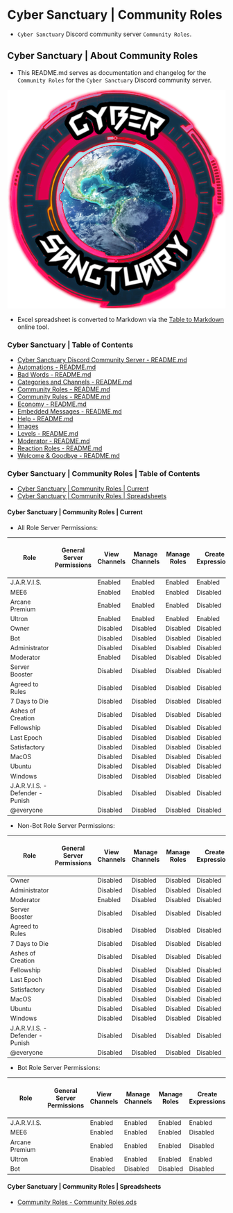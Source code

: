 <!-- omit from toc -->
# Cyber Sanctuary | Community Roles
* `Cyber Sanctuary` Discord community server `Community Roles`.

<!-- omit from toc -->
## Cyber Sanctuary | About Community Roles
* This README.md serves as documentation and changelog for the `Community Roles` for the `Cyber Sanctuary` Discord community server.

![alttext](/Images/Server%20Icons/Cyber%20Sanctuary%20-%20Server%20Icons%20-%20512x512%20-%20Earth%20from%20Space%201%20-%20Cyber%20Sanctuary.png)

* Excel spreadsheet is converted to Markdown via the [Table to Markdown](https://tabletomarkdown.com/) online tool.

<!-- omit from toc -->
### Cyber Sanctuary | Table of Contents
* [Cyber Sanctuary Discord Community Server - README.md](/README.md)
* [Automations - README.md](/Automations/README.md)
* [Bad Words - README.md](/Bad%20Words/README.md)
* [Categories and Channels - README.md](/Categories%20and%20Channels/README.md)
* [Community Roles - README.md](/Community%20Roles/README.md)
* [Community Rules - README.md](/Community%20Rules/README.md)
* [Economy - README.md](/Economy/README.md)
* [Embedded Messages - README.md](/Embedded%20Messages/README.md)
* [Help - README.md](/Help/README.md)
* [Images](/Images/)
* [Levels - README.md](/Levels/README.md)
* [Moderator - README.md](/Moderator/README.md)
* [Reaction Roles - README.md](/Reaction%20Roles/README.md)
* [Welcome & Goodbye - README.md](/Welcome%20&%20Goodbye/README.md)

<!-- omit from toc -->
### Cyber Sanctuary | Community Roles | Table of Contents
* [Cyber Sanctuary | Community Roles | Current](#cyber-sanctuary--community-roles--current)
* [Cyber Sanctuary | Community Roles | Spreadsheets](#cyber-sanctuary--community-roles--spreadsheets)

#### Cyber Sanctuary | Community Roles | Current
* All Role Server Permissions:

| Role                             | General Server Permissions | View Channels | Manage Channels | Manage Roles | Create Expressions | Manage Expressions | View Audit Log | View Server Insights | Manage Webhooks | Manage Server | Membership Permissions | Create Invite | Change Nickname | Manage Nicknames | Kick, Approve, and Reject Members | Ban Members | Timeout Members | Text Channel Permissions | Send Messages | Send Messages in Threads | Create Public Threads | Create Private Threads | Embed Links | Attach Files | Add Reactions | Use External Emoji | Use External Stickers | Mention @everyone, @here, and All Roles | Manage Messages | Manage Threads | Read Message History | Send Text-to-Speech Messages | Send Voice Messages | Create Polls | Voice Channel Permissions | Connect  | Speak    | Video    | Use Soundboard | Use External Sounds | Use Voice Activity | Priority Speaker | Mute Members | Deafen Members | Move Members | Set Voice Channel Status | Apps Permissions | Use Application Commands | Use Activities | Use External Apps | Stage Channel Permissions | Request to Speak | Events Permissions | Create Events | Manage Events | Advanced Permissions | Administrator |
| -------------------------------- | -------------------------- | ------------- | --------------- | ------------ | ------------------ | ------------------ | -------------- | -------------------- | --------------- | ------------- | ---------------------- | ------------- | --------------- | ---------------- | --------------------------------- | ----------- | --------------- | ------------------------ | ------------- | ------------------------ | --------------------- | ---------------------- | ----------- | ------------ | ------------- | ------------------ | --------------------- | --------------------------------------- | --------------- | -------------- | -------------------- | ---------------------------- | ------------------- | ------------ | ------------------------- | -------- | -------- | -------- | -------------- | ------------------- | ------------------ | ---------------- | ------------ | -------------- | ------------ | ------------------------ | ---------------- | ------------------------ | -------------- | ----------------- | ------------------------- | ---------------- | ------------------ | ------------- | ------------- | -------------------- | ------------- |
| J.A.R.V.I.S.                     |                            | Enabled       | Enabled         | Enabled      | Enabled            | Enabled            | Enabled        | Enabled              | Enabled         | Enabled       |                        | Enabled       | Enabled         | Enabled          | Enabled                           | Enabled     | Enabled         |                          | Enabled       | Enabled                  | Enabled               | Enabled                | Enabled     | Enabled      | Enabled       | Enabled            | Enabled               | Enabled                                 | Enabled         | Enabled        | Enabled              | Enabled                      | Disabled            | Enabled      |                           | Enabled  | Enabled  | Enabled  | Enabled        | Enabled             | Enabled            | Enabled          | Enabled      | Enabled        | Enabled      | Disabled                 |                  | Enabled                  | Enabled        | Enabled           |                           | Enabled          |                    | Enabled       | Enabled       |                      | Enabled       |
| MEE6                             |                            | Enabled       | Enabled         | Enabled      | Disabled           | Enabled            | Enabled        | Disabled             | Enabled         | Enabled       |                        | Enabled       | Disabled        | Disabled         | Enabled                           | Enabled     | Disabled        |                          | Enabled       | Enabled                  | Disabled              | Enabled                | Enabled     | Enabled      | Enabled       | Enabled            | Disabled              | Enabled                                 | Enabled         | Enabled        | Enabled              | Disabled                     | Disabled            | Disabled     |                           | Enabled  | Enabled  | Disabled | Disabled       | Disabled            | Enabled            | Disabled         | Enabled      | Enabled        | Enabled      | Disabled                 |                  | Enabled                  | Disabled       | Disabled          |                           | Disabled         |                    | Disabled      | Disabled      |                      | Enabled       |
| Arcane Premium                   |                            | Enabled       | Enabled         | Enabled      | Disabled           | Enabled            | Enabled        | Disabled             | Enabled         | Enabled       |                        | Enabled       | Enabled         | Enabled          | Enabled                           | Enabled     | Disabled        |                          | Enabled       | Disabled                 | Disabled              | Disabled               | Enabled     | Enabled      | Enabled       | Enabled            | Disabled              | Enabled                                 | Enabled         | Disabled       | Enabled              | Enabled                      | Disabled            | Disabled     |                           | Enabled  | Enabled  | Disabled | Disabled       | Disabled            | Enabled            | Enabled          | Enabled      | Enabled        | Enabled      | Disabled                 |                  | Disabled                 | Disabled       | Disabled          |                           | Disabled         |                    | Disabled      | Disabled      |                      | Enabled       |
| Ultron                           |                            | Enabled       | Enabled         | Enabled      | Enabled            | Enabled            | Enabled        | Enabled              | Enabled         | Enabled       |                        | Enabled       | Enabled         | Enabled          | Enabled                           | Enabled     | Enabled         |                          | Enabled       | Enabled                  | Enabled               | Enabled                | Enabled     | Enabled      | Enabled       | Enabled            | Enabled               | Enabled                                 | Enabled         | Enabled        | Enabled              | Enabled                      | Disabled            | Enabled      |                           | Enabled  | Enabled  | Enabled  | Enabled        | Enabled             | Enabled            | Enabled          | Enabled      | Enabled        | Enabled      | Disabled                 |                  | Enabled                  | Enabled        | Enabled           |                           | Enabled          |                    | Enabled       | Enabled       |                      | Enabled       |
| Owner                            |                            | Disabled      | Disabled        | Disabled     | Disabled           | Disabled           | Disabled       | Disabled             | Disabled        | Disabled      |                        | Disabled      | Disabled        | Disabled         | Disabled                          | Disabled    | Disabled        |                          | Disabled      | Disabled                 | Disabled              | Disabled               | Disabled    | Disabled     | Disabled      | Disabled           | Disabled              | Disabled                                | Disabled        | Disabled       | Disabled             | Disabled                     | Disabled            | Disabled     |                           | Disabled | Disabled | Disabled | Disabled       | Disabled            | Disabled           | Disabled         | Disabled     | Disabled       | Disabled     | Disabled                 |                  | Disabled                 | Disabled       | Disabled          |                           | Disabled         |                    | Disabled      | Disabled      |                      | Disabled      |
| Bot                              |                            | Disabled      | Disabled        | Disabled     | Disabled           | Disabled           | Disabled       | Disabled             | Disabled        | Disabled      |                        | Disabled      | Disabled        | Disabled         | Disabled                          | Disabled    | Disabled        |                          | Disabled      | Disabled                 | Disabled              | Disabled               | Disabled    | Disabled     | Disabled      | Disabled           | Disabled              | Disabled                                | Disabled        | Disabled       | Disabled             | Disabled                     | Disabled            | Disabled     |                           | Disabled | Disabled | Disabled | Disabled       | Disabled            | Disabled           | Disabled         | Disabled     | Disabled       | Disabled     | Disabled                 |                  | Disabled                 | Disabled       | Disabled          |                           | Disabled         |                    | Disabled      | Disabled      |                      | Disabled      |
| Administrator                    |                            | Disabled      | Disabled        | Disabled     | Disabled           | Disabled           | Disabled       | Disabled             | Disabled        | Disabled      |                        | Disabled      | Disabled        | Disabled         | Disabled                          | Disabled    | Disabled        |                          | Disabled      | Disabled                 | Disabled              | Disabled               | Disabled    | Disabled     | Disabled      | Disabled           | Disabled              | Disabled                                | Disabled        | Disabled       | Disabled             | Disabled                     | Disabled            | Disabled     |                           | Disabled | Disabled | Disabled | Disabled       | Disabled            | Disabled           | Disabled         | Disabled     | Disabled       | Disabled     | Disabled                 |                  | Disabled                 | Disabled       | Disabled          |                           | Disabled         |                    | Disabled      | Disabled      |                      | Enabled       |
| Moderator                        |                            | Enabled       | Disabled        | Disabled     | Disabled           | Disabled           | Enabled        | Enabled              | Disabled        | Disabled      |                        | Disabled      | Enabled         | Enabled          | Enabled                           | Enabled     | Enabled         |                          | Enabled       | Enabled                  | Enabled               | Disabled               | Enabled     | Enabled      | Enabled       | Disabled           | Disabled              | Enabled                                 | Enabled         | Enabled        | Enabled              | Disabled                     | Disabled            | Disabled     |                           | Enabled  | Enabled  | Enabled  | Enabled        | Disabled            | Enabled            | Enabled          | Enabled      | Enabled        | Enabled      | Disabled                 |                  | Enabled                  | Disabled       | Disabled          |                           | Disabled         |                    | Disabled      | Disabled      |                      | Disabled      |
| Server Booster                   |                            | Disabled      | Disabled        | Disabled     | Disabled           | Disabled           | Disabled       | Disabled             | Disabled        | Disabled      |                        | Disabled      | Enabled         | Disabled         | Disabled                          | Disabled    | Disabled        |                          | Disabled      | Disabled                 | Disabled              | Disabled               | Disabled    | Disabled     | Disabled      | Disabled           | Disabled              | Disabled                                | Disabled        | Disabled       | Disabled             | Disabled                     | Disabled            | Enabled      |                           | Disabled | Disabled | Disabled | Disabled       | Disabled            | Disabled           | Disabled         | Disabled     | Disabled       | Disabled     | Disabled                 |                  | Disabled                 | Disabled       | Enabled           |                           | Disabled         |                    | Disabled      | Disabled      |                      | Disabled      |
| Agreed to Rules                  |                            | Disabled      | Disabled        | Disabled     | Disabled           | Disabled           | Disabled       | Disabled             | Disabled        | Disabled      |                        | Disabled      | Enabled         | Disabled         | Disabled                          | Disabled    | Disabled        |                          | Disabled      | Disabled                 | Disabled              | Disabled               | Disabled    | Disabled     | Disabled      | Disabled           | Disabled              | Disabled                                | Disabled        | Disabled       | Disabled             | Disabled                     | Disabled            | Enabled      |                           | Disabled | Disabled | Disabled | Disabled       | Disabled            | Disabled           | Disabled         | Disabled     | Disabled       | Disabled     | Disabled                 |                  | Disabled                 | Disabled       | Enabled           |                           | Disabled         |                    | Disabled      | Disabled      |                      | Disabled      |
| 7 Days to Die                    |                            | Disabled      | Disabled        | Disabled     | Disabled           | Disabled           | Disabled       | Disabled             | Disabled        | Disabled      |                        | Disabled      | Enabled         | Disabled         | Disabled                          | Disabled    | Disabled        |                          | Disabled      | Disabled                 | Disabled              | Disabled               | Disabled    | Disabled     | Disabled      | Disabled           | Disabled              | Disabled                                | Disabled        | Disabled       | Disabled             | Disabled                     | Disabled            | Enabled      |                           | Disabled | Disabled | Disabled | Disabled       | Disabled            | Disabled           | Disabled         | Disabled     | Disabled       | Disabled     | Disabled                 |                  | Disabled                 | Disabled       | Enabled           |                           | Disabled         |                    | Disabled      | Disabled      |                      | Disabled      |
| Ashes of Creation                |                            | Disabled      | Disabled        | Disabled     | Disabled           | Disabled           | Disabled       | Disabled             | Disabled        | Disabled      |                        | Disabled      | Enabled         | Disabled         | Disabled                          | Disabled    | Disabled        |                          | Disabled      | Disabled                 | Disabled              | Disabled               | Disabled    | Disabled     | Disabled      | Disabled           | Disabled              | Disabled                                | Disabled        | Disabled       | Disabled             | Disabled                     | Disabled            | Enabled      |                           | Disabled | Disabled | Disabled | Disabled       | Disabled            | Disabled           | Disabled         | Disabled     | Disabled       | Disabled     | Disabled                 |                  | Disabled                 | Disabled       | Enabled           |                           | Disabled         |                    | Disabled      | Disabled      |                      | Disabled      |
| Fellowship                       |                            | Disabled      | Disabled        | Disabled     | Disabled           | Disabled           | Disabled       | Disabled             | Disabled        | Disabled      |                        | Disabled      | Enabled         | Disabled         | Disabled                          | Disabled    | Disabled        |                          | Disabled      | Disabled                 | Disabled              | Disabled               | Disabled    | Disabled     | Disabled      | Disabled           | Disabled              | Disabled                                | Disabled        | Disabled       | Disabled             | Disabled                     | Disabled            | Enabled      |                           | Disabled | Disabled | Disabled | Disabled       | Disabled            | Disabled           | Disabled         | Disabled     | Disabled       | Disabled     | Disabled                 |                  | Disabled                 | Disabled       | Enabled           |                           | Disabled         |                    | Disabled      | Disabled      |                      | Disabled      |
| Last Epoch                       |                            | Disabled      | Disabled        | Disabled     | Disabled           | Disabled           | Disabled       | Disabled             | Disabled        | Disabled      |                        | Disabled      | Enabled         | Disabled         | Disabled                          | Disabled    | Disabled        |                          | Disabled      | Disabled                 | Disabled              | Disabled               | Disabled    | Disabled     | Disabled      | Disabled           | Disabled              | Disabled                                | Disabled        | Disabled       | Disabled             | Disabled                     | Disabled            | Enabled      |                           | Disabled | Disabled | Disabled | Disabled       | Disabled            | Disabled           | Disabled         | Disabled     | Disabled       | Disabled     | Disabled                 |                  | Disabled                 | Disabled       | Enabled           |                           | Disabled         |                    | Disabled      | Disabled      |                      | Disabled      |
| Satisfactory                     |                            | Disabled      | Disabled        | Disabled     | Disabled           | Disabled           | Disabled       | Disabled             | Disabled        | Disabled      |                        | Disabled      | Enabled         | Disabled         | Disabled                          | Disabled    | Disabled        |                          | Disabled      | Disabled                 | Disabled              | Disabled               | Disabled    | Disabled     | Disabled      | Disabled           | Disabled              | Disabled                                | Disabled        | Disabled       | Disabled             | Disabled                     | Disabled            | Enabled      |                           | Disabled | Disabled | Disabled | Disabled       | Disabled            | Disabled           | Disabled         | Disabled     | Disabled       | Disabled     | Disabled                 |                  | Disabled                 | Disabled       | Enabled           |                           | Disabled         |                    | Disabled      | Disabled      |                      | Disabled      |
| MacOS                            |                            | Disabled      | Disabled        | Disabled     | Disabled           | Disabled           | Disabled       | Disabled             | Disabled        | Disabled      |                        | Disabled      | Enabled         | Disabled         | Disabled                          | Disabled    | Disabled        |                          | Disabled      | Disabled                 | Disabled              | Disabled               | Disabled    | Disabled     | Disabled      | Disabled           | Disabled              | Disabled                                | Disabled        | Disabled       | Disabled             | Disabled                     | Disabled            | Enabled      |                           | Disabled | Disabled | Disabled | Disabled       | Disabled            | Disabled           | Disabled         | Disabled     | Disabled       | Disabled     | Disabled                 |                  | Disabled                 | Disabled       | Enabled           |                           | Disabled         |                    | Disabled      | Disabled      |                      | Disabled      |
| Ubuntu                           |                            | Disabled      | Disabled        | Disabled     | Disabled           | Disabled           | Disabled       | Disabled             | Disabled        | Disabled      |                        | Disabled      | Enabled         | Disabled         | Disabled                          | Disabled    | Disabled        |                          | Disabled      | Disabled                 | Disabled              | Disabled               | Disabled    | Disabled     | Disabled      | Disabled           | Disabled              | Disabled                                | Disabled        | Disabled       | Disabled             | Disabled                     | Disabled            | Enabled      |                           | Disabled | Disabled | Disabled | Disabled       | Disabled            | Disabled           | Disabled         | Disabled     | Disabled       | Disabled     | Disabled                 |                  | Disabled                 | Disabled       | Enabled           |                           | Disabled         |                    | Disabled      | Disabled      |                      | Disabled      |
| Windows                          |                            | Disabled      | Disabled        | Disabled     | Disabled           | Disabled           | Disabled       | Disabled             | Disabled        | Disabled      |                        | Disabled      | Enabled         | Disabled         | Disabled                          | Disabled    | Disabled        |                          | Disabled      | Disabled                 | Disabled              | Disabled               | Disabled    | Disabled     | Disabled      | Disabled           | Disabled              | Disabled                                | Disabled        | Disabled       | Disabled             | Disabled                     | Disabled            | Enabled      |                           | Disabled | Disabled | Disabled | Disabled       | Disabled            | Disabled           | Disabled         | Disabled     | Disabled       | Disabled     | Disabled                 |                  | Disabled                 | Disabled       | Enabled           |                           | Disabled         |                    | Disabled      | Disabled      |                      | Disabled      |
| J.A.R.V.I.S. - Defender - Punish |                            | Disabled      | Disabled        | Disabled     | Disabled           | Disabled           | Disabled       | Disabled             | Disabled        | Disabled      |                        | Disabled      | Disabled        | Disabled         | Disabled                          | Disabled    | Disabled        |                          | Disabled      | Disabled                 | Disabled              | Disabled               | Disabled    | Disabled     | Disabled      | Disabled           | Disabled              | Disabled                                | Disabled        | Disabled       | Disabled             | Disabled                     | Disabled            | Enabled      |                           | Disabled | Disabled | Disabled | Disabled       | Disabled            | Disabled           | Disabled         | Disabled     | Disabled       | Disabled     | Disabled                 |                  | Disabled                 | Disabled       | Enabled           |                           | Disabled         |                    | Disabled      | Disabled      |                      | Disabled      |
| @everyone                        |                            | Disabled      | Disabled        | Disabled     | Disabled           | Disabled           | Disabled       | Disabled             | Disabled        | Disabled      |                        | Disabled      | Enabled         | Disabled         | Disabled                          | Disabled    | Disabled        |                          | Disabled      | Disabled                 | Disabled              | Disabled               | Disabled    | Disabled     | Disabled      | Disabled           | Disabled              | Disabled                                | Disabled        | Disabled       | Disabled             | Disabled                     | Disabled            | Enabled      |                           | Disabled | Disabled | Disabled | Disabled       | Disabled            | Disabled           | Disabled         | Disabled     | Disabled       | Disabled     | Disabled                 |                  | Disabled                 | Disabled       | Enabled           |                           | Disabled         |                    | Disabled      | Disabled      |                      | Disabled      |

* Non-Bot Role Server Permissions:

| Role                             | General Server Permissions | View Channels | Manage Channels | Manage Roles | Create Expressions | Manage Expressions | View Audit Log | View Server Insights | Manage Webhooks | Manage Server | Membership Permissions | Create Invite | Change Nickname | Manage Nicknames | Kick, Approve, and Reject Members | Ban Members | Timeout Members | Text Channel Permissions | Send Messages | Send Messages in Threads | Create Public Threads | Create Private Threads | Embed Links | Attach Files | Add Reactions | Use External Emoji | Use External Stickers | Mention @everyone, @here, and All Roles | Manage Messages | Manage Threads | Read Message History | Send Text-to-Speech Messages | Send Voice Messages | Create Polls | Voice Channel Permissions | Connect  | Speak    | Video    | Use Soundboard | Use External Sounds | Use Voice Activity | Priority Speaker | Mute Members | Deafen Members | Move Members | Set Voice Channel Status | Apps Permissions | Use Application Commands | Use Activities | Use External Apps | Stage Channel Permissions | Request to Speak | Events Permissions | Create Events | Manage Events | Advanced Permissions | Administrator |
| -------------------------------- | -------------------------- | ------------- | --------------- | ------------ | ------------------ | ------------------ | -------------- | -------------------- | --------------- | ------------- | ---------------------- | ------------- | --------------- | ---------------- | --------------------------------- | ----------- | --------------- | ------------------------ | ------------- | ------------------------ | --------------------- | ---------------------- | ----------- | ------------ | ------------- | ------------------ | --------------------- | --------------------------------------- | --------------- | -------------- | -------------------- | ---------------------------- | ------------------- | ------------ | ------------------------- | -------- | -------- | -------- | -------------- | ------------------- | ------------------ | ---------------- | ------------ | -------------- | ------------ | ------------------------ | ---------------- | ------------------------ | -------------- | ----------------- | ------------------------- | ---------------- | ------------------ | ------------- | ------------- | -------------------- | ------------- |
| Owner                            |                            | Disabled      | Disabled        | Disabled     | Disabled           | Disabled           | Disabled       | Disabled             | Disabled        | Disabled      |                        | Disabled      | Disabled        | Disabled         | Disabled                          | Disabled    | Disabled        |                          | Disabled      | Disabled                 | Disabled              | Disabled               | Disabled    | Disabled     | Disabled      | Disabled           | Disabled              | Disabled                                | Disabled        | Disabled       | Disabled             | Disabled                     | Disabled            | Disabled     |                           | Disabled | Disabled | Disabled | Disabled       | Disabled            | Disabled           | Disabled         | Disabled     | Disabled       | Disabled     | Disabled                 |                  | Disabled                 | Disabled       | Disabled          |                           | Disabled         |                    | Disabled      | Disabled      |                      | Disabled      |
| Administrator                    |                            | Disabled      | Disabled        | Disabled     | Disabled           | Disabled           | Disabled       | Disabled             | Disabled        | Disabled      |                        | Disabled      | Disabled        | Disabled         | Disabled                          | Disabled    | Disabled        |                          | Disabled      | Disabled                 | Disabled              | Disabled               | Disabled    | Disabled     | Disabled      | Disabled           | Disabled              | Disabled                                | Disabled        | Disabled       | Disabled             | Disabled                     | Disabled            | Disabled     |                           | Disabled | Disabled | Disabled | Disabled       | Disabled            | Disabled           | Disabled         | Disabled     | Disabled       | Disabled     | Disabled                 |                  | Disabled                 | Disabled       | Disabled          |                           | Disabled         |                    | Disabled      | Disabled      |                      | Enabled       |
| Moderator                        |                            | Enabled       | Disabled        | Disabled     | Disabled           | Disabled           | Enabled        | Enabled              | Disabled        | Disabled      |                        | Disabled      | Enabled         | Enabled          | Enabled                           | Enabled     | Enabled         |                          | Enabled       | Enabled                  | Enabled               | Disabled               | Enabled     | Enabled      | Enabled       | Disabled           | Disabled              | Enabled                                 | Enabled         | Enabled        | Enabled              | Disabled                     | Disabled            | Disabled     |                           | Enabled  | Enabled  | Enabled  | Enabled        | Disabled            | Enabled            | Enabled          | Enabled      | Enabled        | Enabled      | Disabled                 |                  | Enabled                  | Disabled       | Disabled          |                           | Disabled         |                    | Disabled      | Disabled      |                      | Disabled      |
| Server Booster                   |                            | Disabled      | Disabled        | Disabled     | Disabled           | Disabled           | Disabled       | Disabled             | Disabled        | Disabled      |                        | Disabled      | Enabled         | Disabled         | Disabled                          | Disabled    | Disabled        |                          | Disabled      | Disabled                 | Disabled              | Disabled               | Disabled    | Disabled     | Disabled      | Disabled           | Disabled              | Disabled                                | Disabled        | Disabled       | Disabled             | Disabled                     | Disabled            | Enabled      |                           | Disabled | Disabled | Disabled | Disabled       | Disabled            | Disabled           | Disabled         | Disabled     | Disabled       | Disabled     | Disabled                 |                  | Disabled                 | Disabled       | Enabled           |                           | Disabled         |                    | Disabled      | Disabled      |                      | Disabled      |
| Agreed to Rules                  |                            | Disabled      | Disabled        | Disabled     | Disabled           | Disabled           | Disabled       | Disabled             | Disabled        | Disabled      |                        | Disabled      | Enabled         | Disabled         | Disabled                          | Disabled    | Disabled        |                          | Disabled      | Disabled                 | Disabled              | Disabled               | Disabled    | Disabled     | Disabled      | Disabled           | Disabled              | Disabled                                | Disabled        | Disabled       | Disabled             | Disabled                     | Disabled            | Enabled      |                           | Disabled | Disabled | Disabled | Disabled       | Disabled            | Disabled           | Disabled         | Disabled     | Disabled       | Disabled     | Disabled                 |                  | Disabled                 | Disabled       | Enabled           |                           | Disabled         |                    | Disabled      | Disabled      |                      | Disabled      |
| 7 Days to Die                    |                            | Disabled      | Disabled        | Disabled     | Disabled           | Disabled           | Disabled       | Disabled             | Disabled        | Disabled      |                        | Disabled      | Enabled         | Disabled         | Disabled                          | Disabled    | Disabled        |                          | Disabled      | Disabled                 | Disabled              | Disabled               | Disabled    | Disabled     | Disabled      | Disabled           | Disabled              | Disabled                                | Disabled        | Disabled       | Disabled             | Disabled                     | Disabled            | Enabled      |                           | Disabled | Disabled | Disabled | Disabled       | Disabled            | Disabled           | Disabled         | Disabled     | Disabled       | Disabled     | Disabled                 |                  | Disabled                 | Disabled       | Enabled           |                           | Disabled         |                    | Disabled      | Disabled      |                      | Disabled      |
| Ashes of Creation                |                            | Disabled      | Disabled        | Disabled     | Disabled           | Disabled           | Disabled       | Disabled             | Disabled        | Disabled      |                        | Disabled      | Enabled         | Disabled         | Disabled                          | Disabled    | Disabled        |                          | Disabled      | Disabled                 | Disabled              | Disabled               | Disabled    | Disabled     | Disabled      | Disabled           | Disabled              | Disabled                                | Disabled        | Disabled       | Disabled             | Disabled                     | Disabled            | Enabled      |                           | Disabled | Disabled | Disabled | Disabled       | Disabled            | Disabled           | Disabled         | Disabled     | Disabled       | Disabled     | Disabled                 |                  | Disabled                 | Disabled       | Enabled           |                           | Disabled         |                    | Disabled      | Disabled      |                      | Disabled      |
| Fellowship                       |                            | Disabled      | Disabled        | Disabled     | Disabled           | Disabled           | Disabled       | Disabled             | Disabled        | Disabled      |                        | Disabled      | Enabled         | Disabled         | Disabled                          | Disabled    | Disabled        |                          | Disabled      | Disabled                 | Disabled              | Disabled               | Disabled    | Disabled     | Disabled      | Disabled           | Disabled              | Disabled                                | Disabled        | Disabled       | Disabled             | Disabled                     | Disabled            | Enabled      |                           | Disabled | Disabled | Disabled | Disabled       | Disabled            | Disabled           | Disabled         | Disabled     | Disabled       | Disabled     | Disabled                 |                  | Disabled                 | Disabled       | Enabled           |                           | Disabled         |                    | Disabled      | Disabled      |                      | Disabled      |
| Last Epoch                       |                            | Disabled      | Disabled        | Disabled     | Disabled           | Disabled           | Disabled       | Disabled             | Disabled        | Disabled      |                        | Disabled      | Enabled         | Disabled         | Disabled                          | Disabled    | Disabled        |                          | Disabled      | Disabled                 | Disabled              | Disabled               | Disabled    | Disabled     | Disabled      | Disabled           | Disabled              | Disabled                                | Disabled        | Disabled       | Disabled             | Disabled                     | Disabled            | Enabled      |                           | Disabled | Disabled | Disabled | Disabled       | Disabled            | Disabled           | Disabled         | Disabled     | Disabled       | Disabled     | Disabled                 |                  | Disabled                 | Disabled       | Enabled           |                           | Disabled         |                    | Disabled      | Disabled      |                      | Disabled      |
| Satisfactory                     |                            | Disabled      | Disabled        | Disabled     | Disabled           | Disabled           | Disabled       | Disabled             | Disabled        | Disabled      |                        | Disabled      | Enabled         | Disabled         | Disabled                          | Disabled    | Disabled        |                          | Disabled      | Disabled                 | Disabled              | Disabled               | Disabled    | Disabled     | Disabled      | Disabled           | Disabled              | Disabled                                | Disabled        | Disabled       | Disabled             | Disabled                     | Disabled            | Enabled      |                           | Disabled | Disabled | Disabled | Disabled       | Disabled            | Disabled           | Disabled         | Disabled     | Disabled       | Disabled     | Disabled                 |                  | Disabled                 | Disabled       | Enabled           |                           | Disabled         |                    | Disabled      | Disabled      |                      | Disabled      |
| MacOS                            |                            | Disabled      | Disabled        | Disabled     | Disabled           | Disabled           | Disabled       | Disabled             | Disabled        | Disabled      |                        | Disabled      | Enabled         | Disabled         | Disabled                          | Disabled    | Disabled        |                          | Disabled      | Disabled                 | Disabled              | Disabled               | Disabled    | Disabled     | Disabled      | Disabled           | Disabled              | Disabled                                | Disabled        | Disabled       | Disabled             | Disabled                     | Disabled            | Enabled      |                           | Disabled | Disabled | Disabled | Disabled       | Disabled            | Disabled           | Disabled         | Disabled     | Disabled       | Disabled     | Disabled                 |                  | Disabled                 | Disabled       | Enabled           |                           | Disabled         |                    | Disabled      | Disabled      |                      | Disabled      |
| Ubuntu                           |                            | Disabled      | Disabled        | Disabled     | Disabled           | Disabled           | Disabled       | Disabled             | Disabled        | Disabled      |                        | Disabled      | Enabled         | Disabled         | Disabled                          | Disabled    | Disabled        |                          | Disabled      | Disabled                 | Disabled              | Disabled               | Disabled    | Disabled     | Disabled      | Disabled           | Disabled              | Disabled                                | Disabled        | Disabled       | Disabled             | Disabled                     | Disabled            | Enabled      |                           | Disabled | Disabled | Disabled | Disabled       | Disabled            | Disabled           | Disabled         | Disabled     | Disabled       | Disabled     | Disabled                 |                  | Disabled                 | Disabled       | Enabled           |                           | Disabled         |                    | Disabled      | Disabled      |                      | Disabled      |
| Windows                          |                            | Disabled      | Disabled        | Disabled     | Disabled           | Disabled           | Disabled       | Disabled             | Disabled        | Disabled      |                        | Disabled      | Enabled         | Disabled         | Disabled                          | Disabled    | Disabled        |                          | Disabled      | Disabled                 | Disabled              | Disabled               | Disabled    | Disabled     | Disabled      | Disabled           | Disabled              | Disabled                                | Disabled        | Disabled       | Disabled             | Disabled                     | Disabled            | Enabled      |                           | Disabled | Disabled | Disabled | Disabled       | Disabled            | Disabled           | Disabled         | Disabled     | Disabled       | Disabled     | Disabled                 |                  | Disabled                 | Disabled       | Enabled           |                           | Disabled         |                    | Disabled      | Disabled      |                      | Disabled      |
| J.A.R.V.I.S. - Defender - Punish |                            | Disabled      | Disabled        | Disabled     | Disabled           | Disabled           | Disabled       | Disabled             | Disabled        | Disabled      |                        | Disabled      | Disabled        | Disabled         | Disabled                          | Disabled    | Disabled        |                          | Disabled      | Disabled                 | Disabled              | Disabled               | Disabled    | Disabled     | Disabled      | Disabled           | Disabled              | Disabled                                | Disabled        | Disabled       | Disabled             | Disabled                     | Disabled            | Enabled      |                           | Disabled | Disabled | Disabled | Disabled       | Disabled            | Disabled           | Disabled         | Disabled     | Disabled       | Disabled     | Disabled                 |                  | Disabled                 | Disabled       | Enabled           |                           | Disabled         |                    | Disabled      | Disabled      |                      | Disabled      |
| @everyone                        |                            | Disabled      | Disabled        | Disabled     | Disabled           | Disabled           | Disabled       | Disabled             | Disabled        | Disabled      |                        | Disabled      | Enabled         | Disabled         | Disabled                          | Disabled    | Disabled        |                          | Disabled      | Disabled                 | Disabled              | Disabled               | Disabled    | Disabled     | Disabled      | Disabled           | Disabled              | Disabled                                | Disabled        | Disabled       | Disabled             | Disabled                     | Disabled            | Enabled      |                           | Disabled | Disabled | Disabled | Disabled       | Disabled            | Disabled           | Disabled         | Disabled     | Disabled       | Disabled     | Disabled                 |                  | Disabled                 | Disabled       | Enabled           |                           | Disabled         |                    | Disabled      | Disabled      |                      | Disabled      |

* Bot Role Server Permissions:

| Role                             | General Server Permissions | View Channels | Manage Channels | Manage Roles | Create Expressions | Manage Expressions | View Audit Log | View Server Insights | Manage Webhooks | Manage Server | Membership Permissions | Create Invite | Change Nickname | Manage Nicknames | Kick, Approve, and Reject Members | Ban Members | Timeout Members | Text Channel Permissions | Send Messages | Send Messages in Threads | Create Public Threads | Create Private Threads | Embed Links | Attach Files | Add Reactions | Use External Emoji | Use External Stickers | Mention @everyone, @here, and All Roles | Manage Messages | Manage Threads | Read Message History | Send Text-to-Speech Messages | Send Voice Messages | Create Polls | Voice Channel Permissions | Connect  | Speak    | Video    | Use Soundboard | Use External Sounds | Use Voice Activity | Priority Speaker | Mute Members | Deafen Members | Move Members | Set Voice Channel Status | Apps Permissions | Use Application Commands | Use Activities | Use External Apps | Stage Channel Permissions | Request to Speak | Events Permissions | Create Events | Manage Events | Advanced Permissions | Administrator |
| -------------------------------- | -------------------------- | ------------- | --------------- | ------------ | ------------------ | ------------------ | -------------- | -------------------- | --------------- | ------------- | ---------------------- | ------------- | --------------- | ---------------- | --------------------------------- | ----------- | --------------- | ------------------------ | ------------- | ------------------------ | --------------------- | ---------------------- | ----------- | ------------ | ------------- | ------------------ | --------------------- | --------------------------------------- | --------------- | -------------- | -------------------- | ---------------------------- | ------------------- | ------------ | ------------------------- | -------- | -------- | -------- | -------------- | ------------------- | ------------------ | ---------------- | ------------ | -------------- | ------------ | ------------------------ | ---------------- | ------------------------ | -------------- | ----------------- | ------------------------- | ---------------- | ------------------ | ------------- | ------------- | -------------------- | ------------- |
| J.A.R.V.I.S.                     |                            | Enabled       | Enabled         | Enabled      | Enabled            | Enabled            | Enabled        | Enabled              | Enabled         | Enabled       |                        | Enabled       | Enabled         | Enabled          | Enabled                           | Enabled     | Enabled         |                          | Enabled       | Enabled                  | Enabled               | Enabled                | Enabled     | Enabled      | Enabled       | Enabled            | Enabled               | Enabled                                 | Enabled         | Enabled        | Enabled              | Enabled                      | Disabled            | Enabled      |                           | Enabled  | Enabled  | Enabled  | Enabled        | Enabled             | Enabled            | Enabled          | Enabled      | Enabled        | Enabled      | Disabled                 |                  | Enabled                  | Enabled        | Enabled           |                           | Enabled          |                    | Enabled       | Enabled       |                      | Enabled       |
| MEE6                             |                            | Enabled       | Enabled         | Enabled      | Disabled           | Enabled            | Enabled        | Disabled             | Enabled         | Enabled       |                        | Enabled       | Disabled        | Disabled         | Enabled                           | Enabled     | Disabled        |                          | Enabled       | Enabled                  | Disabled              | Enabled                | Enabled     | Enabled      | Enabled       | Enabled            | Disabled              | Enabled                                 | Enabled         | Enabled        | Enabled              | Disabled                     | Disabled            | Disabled     |                           | Enabled  | Enabled  | Disabled | Disabled       | Disabled            | Enabled            | Disabled         | Enabled      | Enabled        | Enabled      | Disabled                 |                  | Enabled                  | Disabled       | Disabled          |                           | Disabled         |                    | Disabled      | Disabled      |                      | Enabled       |
| Arcane Premium                   |                            | Enabled       | Enabled         | Enabled      | Disabled           | Enabled            | Enabled        | Disabled             | Enabled         | Enabled       |                        | Enabled       | Enabled         | Enabled          | Enabled                           | Enabled     | Disabled        |                          | Enabled       | Disabled                 | Disabled              | Disabled               | Enabled     | Enabled      | Enabled       | Enabled            | Disabled              | Enabled                                 | Enabled         | Disabled       | Enabled              | Enabled                      | Disabled            | Disabled     |                           | Enabled  | Enabled  | Disabled | Disabled       | Disabled            | Enabled            | Enabled          | Enabled      | Enabled        | Enabled      | Disabled                 |                  | Disabled                 | Disabled       | Disabled          |                           | Disabled         |                    | Disabled      | Disabled      |                      | Enabled       |
| Ultron                           |                            | Enabled       | Enabled         | Enabled      | Enabled            | Enabled            | Enabled        | Enabled              | Enabled         | Enabled       |                        | Enabled       | Enabled         | Enabled          | Enabled                           | Enabled     | Enabled         |                          | Enabled       | Enabled                  | Enabled               | Enabled                | Enabled     | Enabled      | Enabled       | Enabled            | Enabled               | Enabled                                 | Enabled         | Enabled        | Enabled              | Enabled                      | Disabled            | Enabled      |                           | Enabled  | Enabled  | Enabled  | Enabled        | Enabled             | Enabled            | Enabled          | Enabled      | Enabled        | Enabled      | Disabled                 |                  | Enabled                  | Enabled        | Enabled           |                           | Enabled          |                    | Enabled       | Enabled       |                      | Enabled       |
| Bot                              |                            | Disabled      | Disabled        | Disabled     | Disabled           | Disabled           | Disabled       | Disabled             | Disabled        | Disabled      |                        | Disabled      | Disabled        | Disabled         | Disabled                          | Disabled    | Disabled        |                          | Disabled      | Disabled                 | Disabled              | Disabled               | Disabled    | Disabled     | Disabled      | Disabled           | Disabled              | Disabled                                | Disabled        | Disabled       | Disabled             | Disabled                     | Disabled            | Disabled     |                           | Disabled | Disabled | Disabled | Disabled       | Disabled            | Disabled           | Disabled         | Disabled     | Disabled       | Disabled     | Disabled                 |                  | Disabled                 | Disabled       | Disabled          |                           | Disabled         |                    | Disabled      | Disabled      |                      | Disabled      |

#### Cyber Sanctuary | Community Roles | Spreadsheets
* [Community Roles - Community Roles.ods](/Community%20Roles/Community%20Roles.ods)